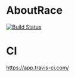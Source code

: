 # AboutRace

[![Build Status](https://travis-ci.org/racepi/AboutRace.svg?branch=master)](https://travis-ci.org/racepi/AboutRace)

# CI

https://app.travis-ci.com/